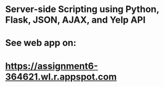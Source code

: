 # Server-side Scripting using Python, Flask, JSON, AJAX, and Yelp API
# See web app on:

# https://assignment6-364621.wl.r.appspot.com

